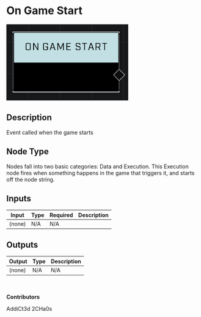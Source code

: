 # On Game Start
![](../../../.gitbook/assets/on-game-start.png)
## Description
Event called when the game starts

## Node Type
Nodes fall into two basic categories: Data and Execution. This Execution node fires when something happens in the game that triggers it, and starts off the node string.

## Inputs
| Input            | Type             | Required | Description												    |
|------------------|------------------|----------|--------------------------------------------------------------|
| (none) | N/A  | N/A  | |

## Outputs
| Output           | Type             | Description												     |
|------------------|------------------|--------------------------------------------------------------|
| (none) | N/A  | N/A  |

\
\
**Contributors**

AddiCt3d 2CHa0s
